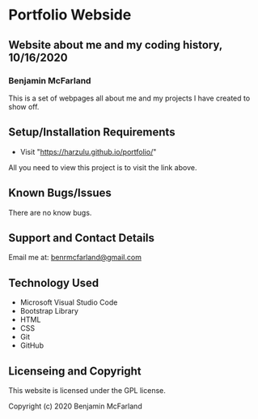 # Portfolio Webside

## Website about me and my coding history, 10/16/2020

### Benjamin McFarland

This is a set of webpages all about me and my projects I have created to show off.

## Setup/Installation Requirements

* Visit "https://harzulu.github.io/portfolio/"

All you need to view this project is to visit the link above.

## Known Bugs/Issues

There are no know bugs.

## Support and Contact Details

Email me at: benrmcfarland@gmail.com

## Technology Used

* Microsoft Visual Studio Code
* Bootstrap Library
* HTML
* CSS
* Git
* GitHub

## Licenseing and Copyright

This website is licensed under the GPL license.

Copyright (c) 2020 Benjamin McFarland